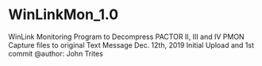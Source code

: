 # WinLinkMon_1.0
WinLink Monitoring Program to Decompress PACTOR II, III and IV PMON Capture files to original Text Message
Dec. 12th, 2019 Initial Upload and 1st commit
@author: John Trites
